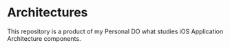 # Architectures
This repository is a product of my Personal DO what studies iOS Application Architecture components.
